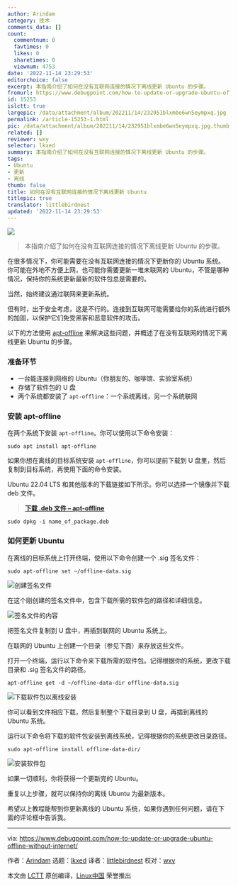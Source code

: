 ```yaml
---
author: Arindam
category: 技术
comments_data: []
count:
  commentnum: 0
  favtimes: 0
  likes: 0
  sharetimes: 0
  viewnum: 4753
date: '2022-11-14 23:29:53'
editorchoice: false
excerpt: 本指南介绍了如何在没有互联网连接的情况下离线更新 Ubuntu 的步骤。
fromurl: https://www.debugpoint.com/how-to-update-or-upgrade-ubuntu-offline-without-internet/
id: 15253
islctt: true
largepic: /data/attachment/album/202211/14/232951blxmbe6wn5eympxq.jpg
permalink: /article-15253-1.html
pic: /data/attachment/album/202211/14/232951blxmbe6wn5eympxq.jpg.thumb.jpg
related: []
reviewer: wxy
selector: lkxed
summary: 本指南介绍了如何在没有互联网连接的情况下离线更新 Ubuntu 的步骤。
tags:
- Ubuntu
- 更新
- 离线
thumb: false
title: 如何在没有互联网连接的情况下离线更新 Ubuntu
titlepic: true
translator: littlebirdnest
updated: '2022-11-14 23:29:53'
---
```


![](/data/attachment/album/202211/14/232951blxmbe6wn5eympxq.jpg)



> 
> 本指南介绍了如何在没有互联网连接的情况下离线更新 Ubuntu 的步骤。
> 
> 
> 


在很多情况下，你可能需要在没有互联网连接的情况下更新你的 Ubuntu 系统。你可能在外地不方便上网，也可能你需要更新一堆未联网的 Ubuntu，不管是哪种情况，保持你的系统更新最新的软件包总是需要的。


当然，始终建议通过联网来更新系统。


但有时，出于安全考虑，这是不行的。连接到互联网可能需要给你的系统进行额外的加固，以保护它们免受黑客和恶意软件的攻击。


以下的方法使用 [apt-offline](https://github.com/rickysarraf/apt-offline) 来解决这些问题，并概述了在没有互联网的情况下离线更新 Ubuntu 的步骤。


### 准备环节


* 一台能连接到网络的 Ubuntu（你朋友的、咖啡馆、实验室系统）
* 存储了软件包的 U 盘
* 两个系统都安装了 `apt-offline`：一个系统离线，另一个系统联网


### 安装 apt-offline


在两个系统下安装 `apt-offline`。你可以使用以下命令安装：



```
sudo apt install apt-offline

```

如果你想在离线的目标系统安装 `apt-offline`，你可以提前下载到 U 盘里，然后复制到目标系统，再使用下面的命令安装。


Ubuntu 22.04 LTS 和其他版本的下载链接如下所示。你可以选择一个镜像并下载 deb 文件。



> 
> **[下载 .deb 文件 – apt-offline](https://packages.ubuntu.com/focal/all/apt-offline/download)**
> 
> 
> 



```
sudo dpkg -i name_of_package.deb

```

### 如何更新 Ubuntu


在离线的目标系统上打开终端，使用以下命令创建一个 .sig 签名文件：



```
sudo apt-offline set ~/offline-data.sig

```

![创建签名文件](/data/attachment/album/202211/14/232953ul5oqm5e4mqkqyq8.jpg)


在这个刚创建的签名文件中，包含下载所需的软件包的路径和详细信息。


![签名文件的内容](/data/attachment/album/202211/14/232954khbk4t9lk21f1t8s.jpg)


把签名文件复制到 U 盘中，再插到联网的 Ubuntu 系统上。


在联网的 Ubuntu 上创建一个目录（参见下面）来存放这些文件。


打开一个终端，运行以下命令来下载所需的软件包。记得根据你的系统，更改下载目录和 .sig 签名文件的路径。



```
apt-offline get -d ~/offline-data-dir offline-data.sig

```

![下载软件包以离线安装](/data/attachment/album/202211/14/232954nic476w2s2zx2z24.jpg)


你可以看到文件相应下载，然后复制整个下载目录到 U 盘，再插到离线的 Ubuntu 系统。


运行以下命令将下载的软件包安装到离线系统，记得根据你的系统更改目录路径。



```
sudo apt-offline install offline-data-dir/

```

![安装软件包](/data/attachment/album/202211/14/232954dvw3pt3m3wweks4y.jpg)


如果一切顺利，你将获得一个更新完的 Ubuntu。


重复以上步骤，就可以保持你的离线 Ubuntu 为最新版本。


希望以上教程能帮到你更新离线的 Ubuntu 系统，如果你遇到任何问题，请在下面的评论框中告诉我。




---


via: <https://www.debugpoint.com/how-to-update-or-upgrade-ubuntu-offline-without-internet/>


作者：[Arindam](https://www.debugpoint.com/author/admin1/) 选题：[lkxed](https://github.com/lkxed) 译者：[littlebirdnest](https://github.com/littlebirdnest) 校对：[wxy](https://github.com/wxy)


本文由 [LCTT](https://github.com/LCTT/TranslateProject) 原创编译，[Linux中国](https://linux.cn/) 荣誉推出
